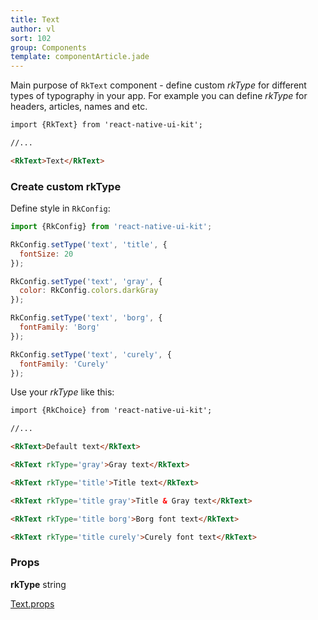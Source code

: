 ```yaml
---
title: Text
author: vl
sort: 102
group: Components
template: componentArticle.jade
---
```


<div class="component" image="text.png"></div>

Main purpose of `RkText` component - define custom *rkType* for
different types of typography in your app. For example you can 
define *rkType* for headers, articles, names and etc.

```html
import {RkText} from 'react-native-ui-kit';

//... 

<RkText>Text</RkText>
```

### Create custom rkType

Define style in `RkConfig`:

```javascript
import {RkConfig} from 'react-native-ui-kit'; 

RkConfig.setType('text', 'title', {
  fontSize: 20
});

RkConfig.setType('text', 'gray', {
  color: RkConfig.colors.darkGray
});

RkConfig.setType('text', 'borg', {
  fontFamily: 'Borg'
});

RkConfig.setType('text', 'curely', {
  fontFamily: 'Curely'
});

```

Use your *rkType* like this:

```html
import {RkChoice} from 'react-native-ui-kit';

//... 

<RkText>Default text</RkText>

<RkText rkType='gray'>Gray text</RkText>

<RkText rkType='title'>Title text</RkText>

<RkText rkType='title gray'>Title & Gray text</RkText>

<RkText rkType='title borg'>Borg font text</RkText>

<RkText rkType='title curely'>Curely font text</RkText>


```


### Props


<div class="doc-prop">
    <p><strong>rkType</strong> string</p>
</div>

<div class="doc-prop">
    <p><a href="https://facebook.github.io/react-native/docs/text.html#props" target="_blank">Text.props</a></p>
</div>

